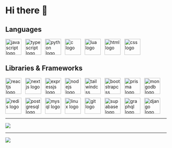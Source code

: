 # Hi there 👋
## Languages 
<p align="left" style="display:flex; gap:12px; flex-wrap:wrap; margin-bottom:16px;">
  <img src="https://skillicons.dev/icons?i=js" height="50" alt="javascript logo" />
  <img src="https://skillicons.dev/icons?i=ts" height="50" alt="typescript logo" />
  <img src="https://skillicons.dev/icons?i=python" height="50" alt="python logo" />
  <img src="https://skillicons.dev/icons?i=c" height="50" alt="c logo" />
  <img src="https://skillicons.dev/icons?i=lua" height="50" alt="lua logo" />
  <img src="https://skillicons.dev/icons?i=html" height="50" alt="html logo" />
  <img src="https://skillicons.dev/icons?i=css" height="50" alt="css logo" />
</p>

## Libraries & Frameworks
<p align="left" style="display:flex; gap:12px; flex-wrap:wrap;">
  <img src="https://skillicons.dev/icons?i=react" height="50" alt="reactjs logo" />
  <img src="https://skillicons.dev/icons?i=nextjs" height="50" alt="nextjs logo" />
  <img src="https://skillicons.dev/icons?i=express" height="50" alt="expressjs logo" />
  <img src="https://skillicons.dev/icons?i=nodejs" height="50" alt="nodejs logo" />
  <img src="https://skillicons.dev/icons?i=tailwind" height="50" alt="tailwindcss logo" />
  <img src="https://skillicons.dev/icons?i=bootstrap" height="50" alt="bootstrapcss logo" />
  <img src="https://skillicons.dev/icons?i=prisma" height="50" alt="prisma logo" />
  <img src="https://skillicons.dev/icons?i=mongodb" height="50" alt="mongodb logo" />
  <img src="https://skillicons.dev/icons?i=redis" height="50" alt="redis logo" />
  <img src="https://skillicons.dev/icons?i=postgres" height="50" alt="postgresql logo" />
  <img src="https://skillicons.dev/icons?i=mysql" height="50" alt="mysql logo" />
  <img src="https://skillicons.dev/icons?i=linux" height="50" alt="linux logo" />
  <img src="https://skillicons.dev/icons?i=git" height="50" alt="git logo" />
  <img src="https://skillicons.dev/icons?i=supabase" height="50" alt="supabase logo" />
  <img src="https://skillicons.dev/icons?i=graphql" height="50" alt="graphql logo" />
  <img src="https://skillicons.dev/icons?i=django" height="50" alt="django logo" />
</p>


--- 

![](https://github-readme-stats.vercel.app/api/top-langs/?username=Boldchingis&theme=apprentice&hide_border=false&include_all_commits=false&count_private=false&layout=compact)

---

<center>
  <img
    style="margin: 0 auto; display: block"
    src="https://contribution.catsjuice.com/_/Boldchingis?chart=3dbar&gap=0.6&scale=2&flatten=2&animation=wave&animation_duration=4&animation_delay=0.06&animation_amplitude=24&animation_frequency=0.1&animation_wave_center=0_3&format=svg&weeks=30&theme=green"
  />
</center>

